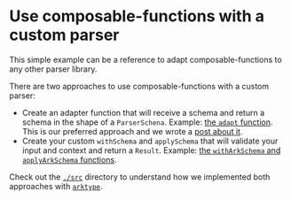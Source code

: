 # Use composable-functions with a custom parser

This simple example can be a reference to adapt composable-functions to any other parser library.

There are two approaches to use composable-functions with a custom parser:
- Create an adapter function that will receive a schema and return a schema in the shape of a `ParserSchena`. Example: [the `adapt` function](./src/adapters.ts). This is our preferred approach and we wrote a [post about it](https://dev.to/seasonedcc/using-arktype-in-place-of-zod-how-to-adapt-parsers-3bd5).
- Create your custom `withSchema` and `applySchema` that will validate your input and context and return a `Result`. Example: [the `withArkSchema` and `applyArkSchema` functions](./src/adapters.ts).

Check out the [`./src`](./src/) directory to understand how we implemented both approaches with [`arktype`](https://github.com/arktypeio/arktype).
